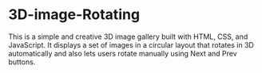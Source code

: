 # 3D-image-Rotating
This is a simple and creative 3D image gallery built with HTML, CSS, and JavaScript. It displays a set of images in a circular layout that rotates in 3D automatically and also lets users rotate manually using Next and Prev buttons.
